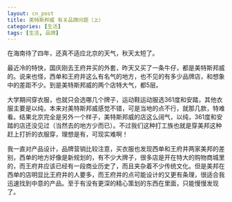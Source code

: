 ```yaml
---
layout: cn_post
title: 美特斯邦威 有关品牌问题（上）
categories: [生活]
tags: [生活, 品牌]
---
```


在海南待了四年，还真不适应北京的天气，秋天太短了。

最近冷的特快，国庆刚去王府井买的外套，昨天又买了一条牛仔，都是美特斯邦威的。说来也怪，西单和王府井这么有名气的地方，也不见的有多少品牌店，和想象中的差距不少。到是美特斯邦威的两个店特大气，都5层。

大学期间穿衣服，也就只会选哪几个牌子，运动鞋运动服选361度和安踏，其他衣服主要是以纯，本来对美特斯邦威感觉不错，可是当地的点不行，就那几款，特难看。结果北京完全是另外一个样子，美特斯邦威的店这么阔气，以纯，361度和安踏的店还没见过（当然去的地方少而已）。不过我们这种打工族也就是穿美邦这种赶上打折的衣服穿，理想是有，可现实难啊！

我一直对产品设计，品牌营销比较注意，买衣服也发现西单和王府井两家美邦的差别，西单的地方好像是新规划的，有不少大牌子，很多店是开在特大的购物商城里的，而王府井应该已经有一段商业历史了，而且夹杂着不少传统文化。但是美邦在西单的店明显比王府井的人要多，而王府井的点可能设计的又更有条理，很适合我迅速找到中意的产品。至于有没有更深的精心策划的东西在里面，只能慢慢发现了。


